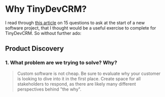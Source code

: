 # Why TinyDevCRM?

I read through [this
article](https://spin.atomicobject.com/2020/01/24/new-software-project-questions/)
on 15 questions to ask at the start of a new software project, that I thought
would be a useful exercise to complete for TinyDevCRM. So without further ado:

## Product Discovery

### 1. What problem are we trying to solve? Why?

> Custom software is not cheap. Be sure to evaluate why your customer is looking
> to dive into it in the first place. Create space for all stakeholders to
> respond, as there are likely many different perspectives behind "the why".
